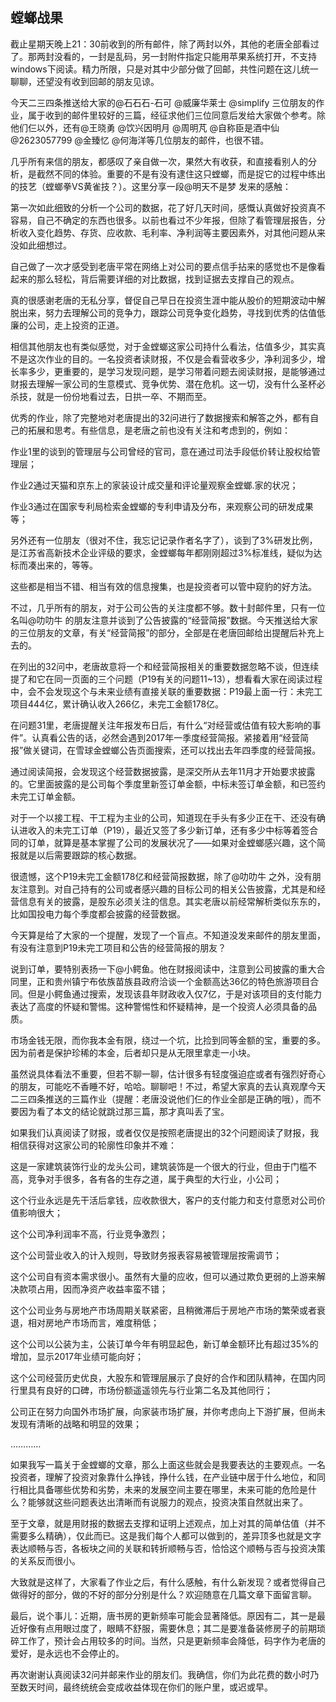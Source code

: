 ## 螳螂战果
截止星期天晚上21：30前收到的所有邮件，除了两封以外，其他的老唐全部看过了。那两封没看的，一封是乱码，另一封附件指定只能用苹果系统打开，不支持windows下阅读。精力所限，只是对其中少部分做了回邮，共性问题在这儿统一聊聊，还望没有收到回邮的朋友见谅。

 

今天二三四条推送给大家的@石石石-石可 @威廉华莱士 @simplify 三位朋友的作业，属于收到的邮件里较好的三篇，经征求他们三位同意后发给大家做个参考。除他们仨以外，还有@王晓勇 @饮兴因明月 @周明芃 @自称臣是酒中仙 @2623057799 @金臻忆 @何海洋等几位朋友的邮件，也很不错。

 

几乎所有来信的朋友，都感叹了亲自做一次，果然大有收获，和直接看别人的分析，是截然不同的体验。重要的不是有没有逮住这只螳螂，而是捉它的过程中练出的技艺（螳螂拳VS黄雀技？）。这里分享一段@明天不是梦 发来的感触：

 

第一次如此细致的分析一个公司的数据，花了好几天时间，感慨认真做好投资真不容易，自己不确定的东西也很多。以前也看过不少年报，但除了看管理层报告，分析收入变化趋势、存货、应收款、毛利率、净利润等主要因素外，对其他问题从来没如此细想过。

 

自己做了一次才感受到老唐平常在网络上对公司的要点信手拈来的感觉也不是像看起来的那么轻松，背后需要详细的对比数据，找到证据去支撑自己的观点。



真的很感谢老唐的无私分享，督促自己早日在投资生涯中能从股价的短期波动中解脱出来，努力去理解公司的竞争力，跟踪公司竞争变化趋势，寻找到优秀的估值低廉的公司，走上投资的正道。

 

相信其他朋友也有类似感觉，对于金螳螂这家公司持什么看法，估值多少，其实真不是这次作业的目的。一名投资者读财报，不仅是会看营收多少，净利润多少，增长率多少，更重要的，是学习发现问题，是学习带着问题去阅读财报，是能够通过财报去理解一家公司的生意模式、竞争优势、潜在危机。这一切，没有什么圣杯必杀技，就是一份份地看过去，日拱一卒、不期而至。



优秀的作业，除了完整地对老唐提出的32问进行了数据搜索和解答之外，都有自己的拓展和思考。有些信息，是老唐之前也没有关注和考虑到的，例如：



作业1里的谈到的管理层与公司曾经的官司，意在通过司法手段低价转让股权给管理层；



作业2通过天猫和京东上的家装设计成交量和评论量观察金螳螂.家的状况；



作业3通过在国家专利局检索金螳螂的专利申请及分布，来观察公司的研发成果等；



另外还有一位朋友（很对不住，我忘记记录作者名字了），谈到了3%研发比例，是江苏省高新技术企业评级的要求，金螳螂每年都刚刚超过3%标准线，疑似为达标而凑出来的，等等。



这些都是相当不错、相当有效的信息搜集，也是投资者可以管中窥豹的好方法。

 

不过，几乎所有的朋友，对于公司公告的关注度都不够。数十封邮件里，只有一位名叫@叻叻牛 的朋友注意并谈到了公告披露的“经营简报”数据。今天推送给大家的三位朋友的文章，有关“经营简报”的部分，全部是在老唐回邮给出提醒后补充上去的。

 

在列出的32问中，老唐故意将一个和经营简报相关的重要数据忽略不谈，但连续提了和它在同一页面的三个问题（P19有关的问题11~13），想看看大家在阅读过程中，会不会发现这个与未来业绩有直接关联的重要数据：P19最上面一行：未完工项目444亿，累计确认收入266亿，未完工金额178亿。

 

在问题31里，老唐提醒关注年报发布日后，有什么“对经营或估值有较大影响的事件”。认真看公告的话，必然会遇到2017年一季度经营简报。紧接着用“经营简报”做关键词，在雪球金螳螂公告页面搜索，还可以找出去年四季度的经营简报。



通过阅读简报，会发现这个经营数据披露，是深交所从去年11月才开始要求披露的。它里面披露的是公司每个季度里新签订单金额，中标未签订单金额，和已签约未完工订单金额。

 

对于一个以接工程、干工程为主业的公司，知道现在手头有多少正在干、还没有确认进收入的未完工订单（P19），最近又签了多少新订单，还有多少中标等着签合同的订单，就算是基本掌握了公司的发展状况了——如果对金螳螂感兴趣，这个简报就是以后需要跟踪的核心数据。

 

很遗憾，这个P19未完工金额178亿和经营简报数据，除了@叻叻牛 之外，没有朋友注意到。对自己持有的公司或者感兴趣的目标公司的相关公告披露，尤其是和经营信息有关的披露，是股东必须关注的信息。其实老唐以前经常解析类似东东的，比如国投电力每个季度都会披露的经营数据。



今天算是给了大家的一个提醒，发现了一个盲点。不知道没发来邮件的朋友里面，有没有注意到P19未完工项目和公告的经营简报的朋友？

 

说到订单，要特别表扬一下@小鳄鱼。他在财报阅读中，注意到公司披露的重大合同里，正和贵州镇宁布依族苗族县政府洽谈一个金额高达36亿的特色旅游项目合同。但是小鳄鱼通过搜索，发现该县年财政收入仅7亿，于是对该项目的支付能力表达了高度的怀疑和警惕。这种警惕性和怀疑精神，是一个投资人必须具备的品质。



市场金钱无限，而你我本金有限，绕过一个坑，比捡到同等金额的宝，重要的多。因为前者是保护珍稀的本金，后者却只是从无限里拿走一小块。

 

虽然说具体看法不重要，但若不聊一聊，估计很多有轻度强迫症或者有强烈好奇心的朋友，可能吃不香睡不好，哈哈。聊聊吧！不过，希望大家真的去认真观摩今天二三四条推送的三篇作业（提醒：老唐没说他们仨的作业全部是正确的哦），而不要因为看了本文的结论就跳过那三篇，那才真叫丢了宝。

 

如果我们认真阅读了财报，或者仅仅是按照老唐提出的32个问题阅读了财报，我相信获得对这家公司的轮廓性印象并不难：



这是一家建筑装饰行业的龙头公司，建筑装饰是一个很大的行业，但由于门槛不高，竞争对手很多，各有各的生存之道，属于典型的大行业，小公司；



这个行业永远是先干活后拿钱，应收款很大，客户的支付能力和支付意愿对公司价值影响很大；



这个公司净利润率不高，行业竞争激烈；



这个公司营业收入的计入规则，导致财务报表容易被管理层按需调节；



这个公司自有资本需求很小。虽然有大量的应收，但可以通过欺负更弱的上游来解决款项占用，因而净资产收益率蛮不错；



这个公司业务与房地产市场周期关联紧密，且稍微滞后于房地产市场的繁荣或者衰退，相对房地产市场而言，难度稍低；



这个公司以公装为主，公装订单今年有明显起色，新订单金额环比有超过35%的增加，显示2017年业绩可能向好；



这个公司经营历史优良，大股东和管理层展示了良好的合作和团队精神，在国内同行里具有良好的口碑，市场份额遥遥领先与行业第二名及其他同行；



公司正在努力向国外市场扩展，向家装市场扩展，并你考虑向上下游扩展，但尚未发现有清晰的战略和明显的效果；

…………



如果我写一篇关于金螳螂的文章，那么上面这些就会是我要表达的主要观点。一名投资者，理解了投资对象靠什么挣钱，挣什么钱，在产业链中居于什么地位，和同行相比具备哪些优势和劣势，未来的发展空间主要在哪里，未来可能的危险是什么？能够就这些问题表达出清晰而有说服力的观点，投资决策自然就出来了。



至于文章，就是用财报的数据去支撑和证明上述观点，加上对其的简单估值（并不需要多么精确），仅此而已。这是我们每个人都可以做到的，差异顶多也就是文字表达顺畅与否，各板块之间的关联和转折顺畅与否，恰恰这个顺畅与否与投资决策的关系反而很小。

 

大致就是这样了，大家看了作业之后，有什么感触，有什么新发现？或者觉得自己做得好的部分，做的不好的部分分别是什么？欢迎随意在几篇文章下面留言聊。

 

最后，说个事儿：近期，唐书房的更新频率可能会显著降低。原因有二，其一是最近好像有点用眼过度了，眼睛不舒服，需要休息；其二是要准备装修房子的前期琐碎工作了，预计会占用较多的时间。当然，只是更新频率会降低，码字作为老唐的爱好，是永远也不会停止的。

 

再次谢谢认真阅读32问并邮来作业的朋友们。我确信，你们为此花费的数小时乃至数天时间，最终统统会变成收益体现在你们的账户里，或迟或早。
